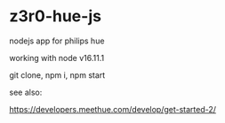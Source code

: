 # z3r0-hue-js

nodejs app for philips hue

working with node v16.11.1

git clone, npm i, npm start

see also:

https://developers.meethue.com/develop/get-started-2/
